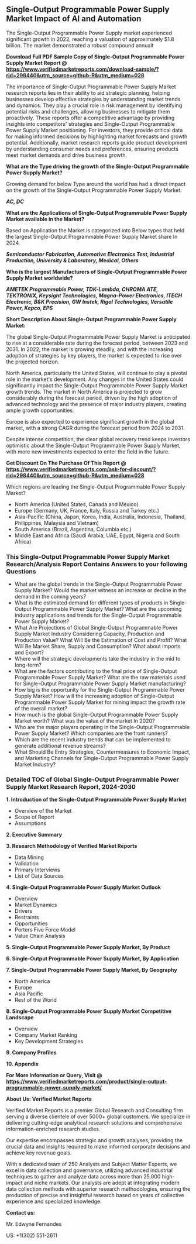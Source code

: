 <h2>Single-Output Programmable Power Supply Market Impact of AI and Automation</h2><p>The Single-Output Programmable Power Supply market experienced significant growth in 2022, reaching a valuation of approximately $1.8 billion. The market demonstrated a robust compound annualt</p><p id="" class=""><strong>Download Full PDF Sample Copy of Single-Output Programmable Power Supply Market Report @ <a href="https://www.verifiedmarketreports.com/download-sample/?rid=298440&utm_source=github-R&utm_medium=028" target="_blank">https://www.verifiedmarketreports.com/download-sample/?rid=298440&utm_source=github-R&utm_medium=028</a></strong></p><p>The importance of&nbsp;Single-Output Programmable Power Supply Market research reports lies in their ability to aid strategic planning, helping businesses develop effective strategies by understanding market trends and dynamics. They play a crucial role in risk management by identifying potential risks and challenges, allowing businesses to mitigate them proactively. These reports offer a competitive advantage by providing insights into competitors' strategies and Single-Output Programmable Power Supply Market positioning. For investors, they provide critical data for making informed decisions by highlighting market forecasts and growth potential. Additionally, market research reports guide product development by understanding consumer needs and preferences, ensuring products meet market demands and drive business growth.</p><p><strong>What are the&nbsp;Type driving the growth of the Single-Output Programmable Power Supply Market?</strong></p><p id="" class="">Growing demand for below Type around the world has had a direct impact on the growth of the Single-Output Programmable Power Supply Market:</p><em><strong>AC, DC</strong></em></p><strong>What are the&nbsp;Applications&nbsp;of Single-Output Programmable Power Supply Market available in the Market?</strong></p><p id="" class="">Based on Application the Market is categorized into Below types that held the largest Single-Output Programmable Power Supply Market share In 2024.</p><em><strong>Semiconductor Fabrication, Automotive Electronics Test, Industrial Production, University & Laboratory, Medical, Others</strong></em></p><strong>Who is the largest Manufacturers of Single-Output Programmable Power Supply Market worldwide?</strong></p><p><em><strong>AMETEK Programmable Power, TDK-Lambda, CHROMA ATE, TEKTRONIX, Keysight Technologies, Magna-Power Electronics, ITECH Electronic, B&K Precision, GW Instek, Rigol Technologies, Versatile Power, Kepco, EPS</strong></em></p><p id="" class=""><strong>Short Description About Single-Output Programmable Power Supply Market:</strong></p><p>The global Single-Output Programmable Power Supply Market is anticipated to rise at a considerable rate during the forecast period, between 2023 and 2031. In 2022, the market is growing steadily, and with the increasing adoption of strategies by key players, the market is expected to rise over the projected horizon.</p><p>North America, particularly the United States, will continue to play a pivotal role in the market's development. Any changes in the United States could significantly impact the Single-Output Programmable Power Supply Market growth trends. The market in North America is projected to grow considerably during the forecast period, driven by the high adoption of advanced technology and the presence of major industry players, creating ample growth opportunities.</p><p>Europe is also expected to experience significant growth in the global market, with a strong CAGR during the forecast period from 2024 to 2031.</p><p>Despite intense competition, the clear global recovery trend keeps investors optimistic about the Single-Output Programmable Power Supply Market, with more new investments expected to enter the field in the future.</p><p id="" class=""><strong>Get Discount On The Purchase Of This Report @ <a href="https://www.verifiedmarketreports.com/ask-for-discount/?rid=298440&utm_source=github-R&utm_medium=028" target="_blank">https://www.verifiedmarketreports.com/ask-for-discount/?rid=298440&utm_source=github-R&utm_medium=028</a></strong></p>Which regions are leading the Single-Output Programmable Power Supply Market?</p><ul><li>North America (United States, Canada and Mexico)</li><li>Europe (Germany, UK, France, Italy, Russia and Turkey etc.)</li><li>Asia-Pacific (China, Japan, Korea, India, Australia, Indonesia, Thailand, Philippines, Malaysia and Vietnam)</li><li>South America (Brazil, Argentina, Columbia etc.)</li><li>Middle East and Africa (Saudi Arabia, UAE, Egypt, Nigeria and South Africa)</li></ul><h3 id="" class="">This Single-Output Programmable Power Supply Market Research/Analysis Report Contains Answers to your following Questions</h3><ul><li>What are the global trends in the Single-Output Programmable Power Supply Market? Would the market witness an increase or decline in the demand in the coming years?</li><li>What is the estimated demand for different types of products in Single-Output Programmable Power Supply Market? What are the upcoming industry applications and trends for the Single-Output Programmable Power Supply Market?</li><li>What Are Projections of Global Single-Output Programmable Power Supply Market Industry Considering Capacity, Production and Production Value? What Will Be the Estimation of Cost and Profit? What Will Be Market Share, Supply and Consumption? What about imports and Export?</li><li>Where will the strategic developments take the industry in the mid to long-term?</li><li>What are the factors contributing to the final price of Single-Output Programmable Power Supply Market? What are the raw materials used for Single-Output Programmable Power Supply Market manufacturing?</li><li>How big is the opportunity for the Single-Output Programmable Power Supply Market? How will the increasing adoption of Single-Output Programmable Power Supply Market for mining impact the growth rate of the overall market?</li><li>How much is the global Single-Output Programmable Power Supply Market worth? What was the value of the market In 2020?</li><li>Who are the major players operating in the Single-Output Programmable Power Supply Market? Which companies are the front runners?</li><li>Which are the recent industry trends that can be implemented to generate additional revenue streams?</li><li>What Should Be Entry Strategies, Countermeasures to Economic Impact, and Marketing Channels for Single-Output Programmable Power Supply Market Industry?</li></ul><h3 id="" class="">Detailed TOC of Global Single-Output Programmable Power Supply Market Research Report, 2024-2030</h3><p id="" class=""><strong>1. Introduction of the Single-Output Programmable Power Supply Market</strong></p><ul><li>Overview of the Market</li><li>Scope of Report</li><li>Assumptions</li></ul><p id="" class=""><strong>2. Executive Summary</strong></p><p id="" class=""><strong>3. Research Methodology of Verified Market Reports</strong></p><ul><li>Data Mining</li><li>Validation</li><li>Primary Interviews</li><li>List of Data Sources</li></ul><p id="" class=""><strong>4. Single-Output Programmable Power Supply Market Outlook</strong></p><ul><li>Overview</li><li>Market Dynamics</li><li>Drivers</li><li>Restraints</li><li>Opportunities</li><li>Porters Five Force Model</li><li>Value Chain Analysis</li></ul><p id="" class=""><strong>5. Single-Output Programmable Power Supply Market, By Product</strong></p><p id="" class=""><strong>6. Single-Output Programmable Power Supply Market, By Application</strong></p><p id="" class=""><strong>7. Single-Output Programmable Power Supply Market, By Geography</strong></p><ul><li>North America</li><li>Europe</li><li>Asia Pacific</li><li>Rest of the World</li></ul><p id="" class=""><strong>8. Single-Output Programmable Power Supply Market Competitive Landscape</strong></p><ul><li>Overview</li><li>Company Market Ranking</li><li>Key Development Strategies</li></ul><p id="" class=""><strong>9. Company Profiles</strong></p><p id="" class=""><strong>10. Appendix</strong></p><p id="" class=""><strong>For More Information or Query, Visit @ <a href="https://www.verifiedmarketreports.com/product/single-output-programmable-power-supply-market/" target="_blank">https://www.verifiedmarketreports.com/product/single-output-programmable-power-supply-market/</a></strong></p><p id="" class=""><strong>About Us: Verified Market Reports</strong></p><p id="" class="">Verified Market Reports is a premier Global Research and Consulting firm serving a diverse clientele of over 5000+ global customers. We specialize in delivering cutting-edge analytical research solutions and comprehensive information-enriched research studies.</p><p id="" class="">Our expertise encompasses strategic and growth analyses, providing the crucial data and insights required to make informed corporate decisions and achieve key revenue goals.</p><p id="" class="">With a dedicated team of 250 Analysts and Subject Matter Experts, we excel in data collection and governance, utilizing advanced industrial techniques to gather and analyze data across more than 25,000 high-impact and niche markets. Our analysts are adept at integrating modern data collection methods with superior research methodologies, ensuring the production of precise and insightful research based on years of collective experience and specialized knowledge.</p><p id="" class=""><strong>Contact us:</strong></p><p id="" class="">Mr. Edwyne Fernandes</p><p id="" class="">US: +1(302) 551-2611</p>